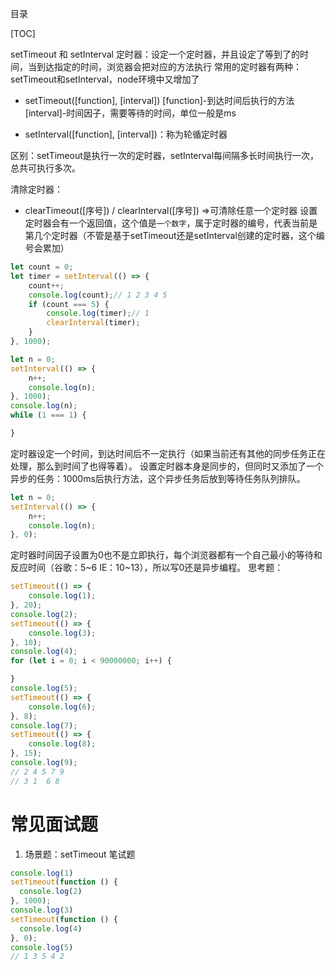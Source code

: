 目录

[TOC]


setTimeout 和 setInterval
定时器：设定一个定时器，并且设定了等到了的时间，当到达指定的时间，浏览器会把对应的方法执行
常用的定时器有两种：setTimeout和setInterval，node环境中又增加了
- setTimeout([function], [interval])
[function]-到达时间后执行的方法
[interval]-时间因子，需要等待的时间，单位一般是ms

- setInterval([function], [interval])：称为轮循定时器

区别：setTimeout是执行一次的定时器，setInterval每间隔多长时间执行一次，总共可执行多次。


清除定时器：
- clearTimeout([序号]) / clearInterval([序号])  =>可清除任意一个定时器
设置定时器会有一个返回值，这个值是`一个数字`，属于定时器的编号，代表当前是第几个定时器（不管是基于setTimeout还是setInterval创建的定时器，这个编号会累加）
```js
let count = 0;
let timer = setInterval(() => {
    count++;
    console.log(count);// 1 2 3 4 5
    if (count === 5) {
        console.log(timer);// 1
        clearInterval(timer);
    }
}, 1000);
```


```js
let n = 0;
setInterval(() => {
    n++;
    console.log(n);
}, 1000);
console.log(n);
while (1 === 1) {

}
```
定时器设定一个时间，到达时间后不一定执行（如果当前还有其他的同步任务正在处理，那么到时间了也得等着）。
设置定时器本身是同步的，但同时又添加了一个异步的任务：1000ms后执行方法，这个异步任务后放到等待任务队列排队。

```js
let n = 0;
setInterval(() => {
    n++;
    console.log(n);
}, 0);
```
定时器时间因子设置为0也不是立即执行，每个浏览器都有一个自己最小的等待和反应时间（谷歌：5~6  IE：10~13），所以写0还是异步编程。
思考题：
```javascript
setTimeout(() => {
    console.log(1);
}, 20);
console.log(2);
setTimeout(() => {
    console.log(3);
}, 10);
console.log(4);
for (let i = 0; i < 90000000; i++) {

}
console.log(5);
setTimeout(() => {
    console.log(6);
}, 8);
console.log(7);
setTimeout(() => {
    console.log(8);
}, 15);
console.log(9);
// 2 4 5 7 9 
// 3 1  6 8 
```

# 常见面试题
1. 场景题：setTimeout 笔试题
```js
console.log(1)
setTimeout(function () {
  console.log(2)
}, 1000);
console.log(3)
setTimeout(function () {
  console.log(4)
}, 0);
console.log(5)
// 1 3 5 4 2
```

